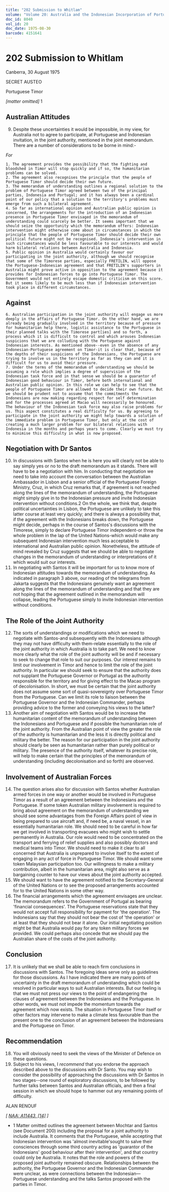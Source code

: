 ```yaml
---
title: "202 Submission to Whitlam"
volume: "Volume 20: Australia and the Indonesian Incorporation of Portuguese Timor, 1974-1976"
doc_id: 8040
vol_id: 20
doc_date: 1975-08-30
barcode: 4151641
---
```


# 202 Submission to Whitlam

Canberra, 30 August 1975

SECRET AUSTEO

Portuguese Timor

_[matter omitted]_ 1

## Australian Attitudes

  9. Despite these uncertainties it would be impossible, in my view, for Australia not to agree to participate, at Portuguese and Indonesian invitation, in the joint authority, mentioned in the joint memorandum. There are a number of considerations to be borne in mind:- 

_For_

    1. The agreement provides the possibility that the fighting and bloodshed in Timor will stop quickly and if so, the humanitarian problems can be solved.
    2. The agreement also recognises the principle that the people of Portuguese Timor should decide their own future.
    3. The memorandum of understanding outlines a regional solution to the problem of Portuguese Timor agreed between two of the principal parties, Indonesia and Portugal; and it has always been a cardinal point of our policy that a solution to the territory's problems must emerge from such a bilateral agreement.
    4. So far as international opinion and Australian public opinion is concerned, the arrangements for the introduction of an Indonesian presence in Portuguese Timor envisaged in the memorandum of understanding could scarcely be better. It seems important that we should seize the opportunity which the memorandum offers: Indonesian intervention might otherwise come about in circumstances in which the principle that the people of Portuguese Timor should decide their own political future might not be recognised. Indonesia's intervention in such circumstances would be less favourable to our interests and would harm bilateral relations between Australia and Indonesia.
    5. Public opinion in Australia would certainly favour our participating in the joint authority, although we should recognise that some of the Timorese parties, especially FRETILIN, will oppose the Portuguese-Indonesian agreement and that FRETILIN's supporters in Australia might prove active in opposition to the agreement because it provides for Indonesian forces to go into Portuguese Timor. The Government would not entirely escape domestic criticism on this score. But it seems likely to be much less than if Indonesian intervention took place in different circumstances. 

## Against

    6. Australian participation in the joint authority will engage us more deeply in the affairs of Portuguese Timor. On the other hand, we are already being gradually involved in the territory because of pressure for humanitarian help there, logistic assistance to the Portuguese in their planned talks with the Timorese part[ies] and so forth, a process which it is difficult to control and which arouses Indonesian suspicions that we are colluding with the Portuguese against Indonesian interests. As mentioned above--even in the absence of any Indonesian-Portuguese agreement on Timor-it is clear that, because of the depths of their suspicions of the Indonesians, the Portuguese are trying to involve us in the territory as far as they can and it is difficult for us to avoid their pressure.
    7. Under the terms of the memorandum of understanding we should be assuming a role which implies a degree of supervision of the Indonesian task force and in that sense we should be a guarantor of Indonesian good behaviour in Timor, before both international and Australian public opinion. In this role we can help to see that the people of Portuguese Timor are allowed to decide their own future. But we should be prudent not to assume that the commitments the Indonesians are now making regarding respect for self determination and for the processes agreed at Macao will necessarily be honoured. The behaviour of the Indonesian task force may also raise problems for us. This aspect constitutes a real difficulty for us. By agreeing to participate in the joint authority we might help towards a solution of the immediate problem in Portuguese Timor, but only at the cost of creating a much larger problem for our bilateral relations with Indonesia in the months and perhaps years to come. Clearly we must try to minimise this difficulty in what is now proposed.

## Negotiation with Dr Santos

  10. In discussions with Santos when he is here you will clearly not be able to say simply yes or no to the draft memorandum as it stands. There will have to be a negotiation with him. In conducting that negotiation we need to take into account the conversation between the Australian Ambassador in Lisbon and a senior official of the Portuguese Foreign Ministry, Cruz, in which Cruz remarks that, if agreement is not reached along the lines of the memorandum of understanding, the Portuguese might simply give in to the Indonesian pressure and invite Indonesian intervention without conditions.2 On the whole, we think that, despite political uncertainties in Lisbon, the Portuguese are unlikely to take this latter course at least very quickly; and there is always a possibility that, if the agreement with the Indonesians breaks down, the Portuguese might decide, perhaps in the course of Santos's discussions with the Timorese, simply to declare Portuguese Timor independent-or throw the whole problem in the lap of the United Nations-which would make any subsequent Indonesian intervention much less acceptable to international and Australian public opinion. Nonetheless, the attitude of mind revealed by Cruz suggests that we should be able to negotiate changes in the memorandum of understanding or interpretations of it which would suit our interests.
  11. In negotiating with Santos it will be important for us to know more of Indonesian attitudes towards the memorandum of understanding. As indicated in paragraph 3 above, our reading of the telegrams from Jakarta suggests that the Indonesians genuinely want an agreement along the lines of the memorandum of understanding and that they are not hoping that the agreement outlined in the memorandum will collapse, leading the Portuguese simply to invite Indonesian intervention without conditions. 

## The Role of the Joint Authority

  12. The sorts of understandings or modifications which we need to negotiate with Santos-and subsequently with the Indonesians although they may not have difficulty with them-relate essentially to the role of the joint authority in which Australia is to take part. We need to know more clearly what the role of the joint authority will be and if necessary to seek to change that role to suit our purposes. Our interest remains to limit our involvement in Timor and hence to limit the role of the joint authority. In particular we should seek to ensure that the authority does not supplant the Portuguese Governor or Portugal as the authority responsible for the territory and for giving effect to the Macao program of decolonisation. In short, we must be certain that the joint authority does not assume some sort of quasi-sovereignty over Portuguese Timor from the Portuguese. Can we limit its role to liaison between the Portuguese Governor and the Indonesian Commander, perhaps providing advice to the former and conveying his views to the latter?
  13. Another aim of negotiation with Santos would be to increase the humanitarian content of the memorandum of understanding between the Indonesians and Portuguese and if possible the humanitarian role of the joint authority. From the Australian point of view the greater the role of the authority is humanitarian and the less it is directly political and military the better. The reason for our participation in the joint authority should clearly be seen as humanitarian rather than purely political or military. The presence of the authority itself, whatever its precise role, will help to make certain that the principles of the memorandum of understanding (including decolonisation and so forth) are observed. 

## Involvement of Australian Forces

  14. The question arises also for discussion with Santos whether Australian armed forces in one way or another would be involved in Portuguese Timor as a result of an agreement between the Indonesians and the Portuguese. If some token Australian military involvement is required to bring about agreement on the memorandum of understanding we should see some advantages from the Foreign Affairs point of view in being prepared to use aircraft and, if need be, a naval vessel, in an essentially humanitarian role. We should need to be careful in how far we get involved in transporting evacuees who might wish to settle permanently in Australia. Our role would need to be concentrated on the transport and ferrying of relief supplies and also possibly doctors and medical teams into Timor. We should need to make it clear to all concerned that Australia is unprepared to involve itself to the extent of engaging in any act of force in Portuguese Timor. We should want some token Malaysian participation too. Our willingness to make a military contribution, albeit in the humanitarian area, might also serve as a bargaining counter to have our views about the joint authority accepted.
  15. We should want to have the agreement notified to the Secretary-General of the United Nations or to see the proposed arrangements accounted for to the United Nations in some other way.
  16. The financial arrangements which the agreement envisages are unclear. The memorandum refers to the Government of Portugal as bearing 'financial consequences'. The Portuguese reservations state that they would not accept full responsibility for payment for 'the operation'. The Indonesians say that they should not bear the cost of 'the operation' or at least that they should not bear it alone. Our initial negotiating position might be that Australia would pay for any token military forces we provided. We could perhaps also concede that we should pay the Australian share of the costs of the joint authority. 

## Conclusion

  17. It is unlikely that we shall be able to reach firm conclusions in discussions with Santos. The foregoing ideas serve only as guidelines for those discussions. As I have indicated there are many points of uncertainty in the draft memorandum of understanding which could be resolved in particular ways to suit Australian interests. But our feeling is that we must not press our views to the point of endangering the clauses of agreement between the Indonesians and the Portuguese. In other words, we must not impede the momentum towards the agreement which now exists. The situation in Portuguese Timor itself or other factors may intervene to make a climate less favourable than the present one to the conclusion of an agreement between the Indonesians and the Portuguese on Timor. 

## Recommendation

  18. You will obviously need to seek the views of the Minister of Defence on these questions.
  19. Subject to his views, I _recommend_ that you endorse the approach described above to the discussions with Dr Santo. You may wish to consider the possibility of approaching the discussions with Dr Santos in two stages--one round of exploratory discussions, to be followed by further talks between Santos and Australian officials, and then a final session in which we should hope to hammer out any remaining points of difficulty.



ALAN RENOUF

_[ [NAA: A11443, [14]](http://www.naa.gov.au/cgi-bin/Search?O=I&Number=4151641) ]_

  * 1 Matter omitted outlines the agreement between Mochtar and Santos (see Document 200) including the proposal for a joint authority to include Australia. It comments that the Portuguese, while accepting that Indonesian intervention was 'almost inevitable'sought to salve their consciences through some third country acting as 'guarantor of the Indonesians' good behaviour after their intervention', and that country could only be Australia. It notes that the role and powers of the proposed joint authority remained obscure. Relationships between the authority, the Portuguese Governor and the Indonesian Commander were unclear, as were connections between the Indonesian­—Portuguese understanding and the talks Santos proposed with the parties in Timor. 


